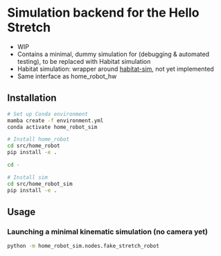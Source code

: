 # Simulation backend for the Hello Stretch

- WIP
- Contains a minimal, dummy simulation for (debugging & automated testing), to be replaced with Habitat simulation
- Habitat simulation: wrapper around [habitat-sim](https://github.com/facebookresearch/habitat-sim), not yet implemented
- Same interface as home_robot_hw

## Installation
```sh
# Set up Conda environment
mamba create -f environment.yml
conda activate home_robot_sim

# Install home_robot
cd src/home_robot
pip install -e .

cd -

# Install sim
cd src/home_robot_sim
pip install -e .
```

## Usage

### Launching a minimal kinematic simulation (no camera yet)

```sh
python -m home_robot_sim.nodes.fake_stretch_robot
```